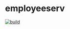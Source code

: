 # employeeserv

[![build](https://github.com/chinmayarath/employeeserv/actions/workflows/maven.yml/badge.svg)](https://github.com/chinmayarath/employeeserv/actions/workflows/maven.yml)

